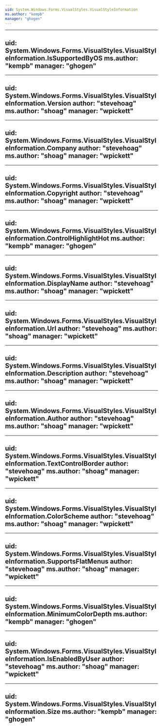 ```yaml
---
uid: System.Windows.Forms.VisualStyles.VisualStyleInformation
ms.author: "kempb"
manager: "ghogen"
---
```


---
uid: System.Windows.Forms.VisualStyles.VisualStyleInformation.IsSupportedByOS
ms.author: "kempb"
manager: "ghogen"
---

---
uid: System.Windows.Forms.VisualStyles.VisualStyleInformation.Version
author: "stevehoag"
ms.author: "shoag"
manager: "wpickett"
---

---
uid: System.Windows.Forms.VisualStyles.VisualStyleInformation.Company
author: "stevehoag"
ms.author: "shoag"
manager: "wpickett"
---

---
uid: System.Windows.Forms.VisualStyles.VisualStyleInformation.Copyright
author: "stevehoag"
ms.author: "shoag"
manager: "wpickett"
---

---
uid: System.Windows.Forms.VisualStyles.VisualStyleInformation.ControlHighlightHot
ms.author: "kempb"
manager: "ghogen"
---

---
uid: System.Windows.Forms.VisualStyles.VisualStyleInformation.DisplayName
author: "stevehoag"
ms.author: "shoag"
manager: "wpickett"
---

---
uid: System.Windows.Forms.VisualStyles.VisualStyleInformation.Url
author: "stevehoag"
ms.author: "shoag"
manager: "wpickett"
---

---
uid: System.Windows.Forms.VisualStyles.VisualStyleInformation.Description
author: "stevehoag"
ms.author: "shoag"
manager: "wpickett"
---

---
uid: System.Windows.Forms.VisualStyles.VisualStyleInformation.Author
author: "stevehoag"
ms.author: "shoag"
manager: "wpickett"
---

---
uid: System.Windows.Forms.VisualStyles.VisualStyleInformation.TextControlBorder
author: "stevehoag"
ms.author: "shoag"
manager: "wpickett"
---

---
uid: System.Windows.Forms.VisualStyles.VisualStyleInformation.ColorScheme
author: "stevehoag"
ms.author: "shoag"
manager: "wpickett"
---

---
uid: System.Windows.Forms.VisualStyles.VisualStyleInformation.SupportsFlatMenus
author: "stevehoag"
ms.author: "shoag"
manager: "wpickett"
---

---
uid: System.Windows.Forms.VisualStyles.VisualStyleInformation.MinimumColorDepth
ms.author: "kempb"
manager: "ghogen"
---

---
uid: System.Windows.Forms.VisualStyles.VisualStyleInformation.IsEnabledByUser
author: "stevehoag"
ms.author: "shoag"
manager: "wpickett"
---

---
uid: System.Windows.Forms.VisualStyles.VisualStyleInformation.Size
ms.author: "kempb"
manager: "ghogen"
---
